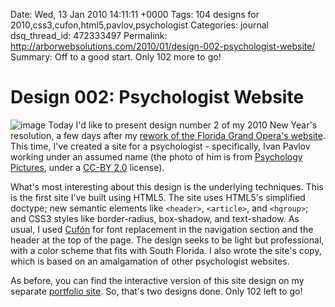 Date: Wed, 13 Jan 2010 14:11:11 +0000
Tags: 104 designs for 2010,css3,cufon,html5,pavlov,psychologist
Categories: journal
dsq_thread_id: 472333497
Permalink: http://arborwebsolutions.com/2010/01/design-002-psychologist-website/
Summary: Off to a good start. Only 102 more to go!

# Design 002: Psychologist Website

![image][] Today I'd like to present design number 2 of my 2010 New
Year's resolution, a few days after my [rework of the Florida Grand
Opera's website][]. This time, I've created a site for a psychologist -
specifically, Ivan Pavlov working under an assumed name (the photo of
him is from [Psychology Pictures][], under a [CC-BY 2.0][] license).

What's most interesting about this design is the underlying techniques.
This is the first site I've built using HTML5. The site uses HTML5's
simplified doctype; new semantic elements like `<header>`, `<article>`,
and `<hgroup>`; and CSS3 styles like border-radius, box-shadow, and
text-shadow. As usual, I used [Cufón][] for font replacement in the
navigation section and the header at the top of the page. The design
seeks to be light but professional, with a color scheme that fits with
South Florida. I also wrote the site's copy, which is based on an
amalgamation of other psychologist websites. 

As before, you can find the
interactive version of this site design on my separate [portfolio
site][]. So, that's two designs done. Only 102 left to go!

  [image]: /attachments/Dr.-James-Spaceman-Psychologist1-300x189.jpg
    "Dr. James Spaceman, Psychologist"
  [rework of the Florida Grand Opera's website]: http://arborwebsolutions.com/2010/01/design-001-opera-website/
  [Psychology Pictures]: http://www.flickr.com/photos/psychpics/
  [CC-BY 2.0]: http://creativecommons.org/licenses/by/2.0/deed.en
  [Cufón]: http://cufon.shoqolate.com/generate/
  [portfolio site]: http://portfolio.arborwebsolutions.com/002
